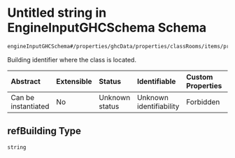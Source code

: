 # Untitled string in EngineInputGHCSchema Schema

```txt
engineInputGHCSchema#/properties/ghcData/properties/classRooms/items/properties/refBuilding
```

Building identifier where the class is located.

| Abstract            | Extensible | Status         | Identifiable            | Custom Properties | Additional Properties | Access Restrictions | Defined In                                                        |
| :------------------ | :--------- | :------------- | :---------------------- | :---------------- | :-------------------- | :------------------ | :---------------------------------------------------------------- |
| Can be instantiated | No         | Unknown status | Unknown identifiability | Forbidden         | Allowed               | none                | [ghc.schema.json*](../out/ghc.schema.json "open original schema") |

## refBuilding Type

`string`
